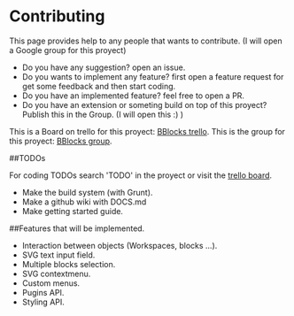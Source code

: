 # Contributing

This page provides help to any people that wants to contribute. (I will open a Google group for this proyect)

- Do you have any suggestion? open an issue.
- Do you wants to implement any feature? first open a feature request for get some feedback and then start coding.
- Do you have an implemented feature? feel free to open a PR.
- Do you have an extension or someting build on top of this proyect? Publish this in the Group. (I will open this :) )

This is a Board on trello for this proyect: [BBlocks trello][BBlocks-trello].
This is the group for this proyect: [BBlocks group][BBlocks-group].

[BBlocks-group]: https://groups.google.com/forum/?hl=es#!forum/bblocks
[BBlocks-trello]: https://trello.com/b/0u71Uj56/bblocks-js

##TODOs

For coding TODOs search 'TODO' in the proyect or visit the [trello board][BBlocks-trello].

- Make the build system (with Grunt).
- Make a github wiki with DOCS.md
- Make getting started guide.

##Features that will be implemented.

- Interaction between objects (Workspaces, blocks ...).
- SVG text input field.
- Multiple blocks selection.
- SVG contextmenu.
- Custom menus.
- Pugins API.
- Styling API.
